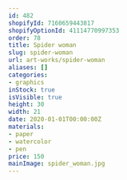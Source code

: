```yaml
---
id: 482
shopifyId: 7160659443817
shopifyOptionId: 41114770997353
order: 78
title: Spider woman
slug: spider-woman
url: art-works/spider-woman
aliases: []
categories:
- graphics
inStock: true
isVisible: true
height: 30
width: 21
date: 2020-01-01T00:00:00Z
materials:
- paper
- watercolor
- pen
price: 150
mainImage: spider_woman.jpg
---
```

